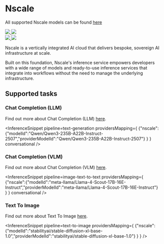 <!---
WARNING

This markdown file has been generated from a script. Please do not edit it directly.

### Template

If you want to update the content related to nscale's description, please edit the template file under `https://github.com/huggingface/hub-docs/tree/main/scripts/inference-providers/templates/providers/nscale.handlebars`.

### Logos

If you want to update nscale's logo, upload a file by opening a PR on https://huggingface.co/datasets/huggingface/documentation-images/tree/main/inference-providers/logos. Ping @wauplin and @celinah on the PR to let them know you uploaded a new logo.
Logos must be in .png format and be named `nscale-light.png` and `nscale-dark.png`. Visit https://huggingface.co/settings/theme to switch between light and dark mode and check that the logos are displayed correctly.

### Generation script

For more details, check out the `generate.ts` script: https://github.com/huggingface/hub-docs/blob/main/scripts/inference-providers/scripts/generate.ts.
--->

# Nscale

<Tip>

All supported Nscale models can be found [here](https://huggingface.co/models?inference_provider=nscale&sort=trending)

</Tip>

<div class="flex justify-center">
    <a href="https://www.nscale.com/" target="_blank">
        <img class="block dark:hidden" src="https://huggingface.co/datasets/huggingface/documentation-images/resolve/main/inference-providers/logos/nscale-light.png"/>
        <img class="hidden dark:block" src="https://huggingface.co/datasets/huggingface/documentation-images/resolve/main/inference-providers/logos/nscale-dark.png"/>
    </a>
</div>

<div class="flex">
    <a href="https://huggingface.co/nscale" target="_blank">
        <img class="block dark:hidden" src="https://huggingface.co/datasets/huggingface/badges/resolve/main/follow-us-on-hf-lg.svg"/>
        <img class="hidden dark:block" src="https://huggingface.co/datasets/huggingface/badges/resolve/main/follow-us-on-hf-lg-dark.svg"/>
    </a>
</div>

Nscale is a vertically integrated AI cloud that delivers bespoke, sovereign AI infrastructure at scale.

Built on this foundation, Nscale's inference service empowers developers with a wide range of models and ready-to-use inference services that integrate into workflows without the need to manage the underlying infrastructure.

## Supported tasks


### Chat Completion (LLM)

Find out more about Chat Completion (LLM) [here](../tasks/chat-completion).

<InferenceSnippet
    pipeline=text-generation
    providersMapping={ {"nscale":{"modelId":"Qwen/Qwen3-235B-A22B-Instruct-2507","providerModelId":"Qwen/Qwen3-235B-A22B-Instruct-2507"} } }
conversational />


### Chat Completion (VLM)

Find out more about Chat Completion (VLM) [here](../tasks/chat-completion).

<InferenceSnippet
    pipeline=image-text-to-text
    providersMapping={ {"nscale":{"modelId":"meta-llama/Llama-4-Scout-17B-16E-Instruct","providerModelId":"meta-llama/Llama-4-Scout-17B-16E-Instruct"} } }
conversational />


### Text To Image

Find out more about Text To Image [here](../tasks/text_to_image).

<InferenceSnippet
    pipeline=text-to-image
    providersMapping={ {"nscale":{"modelId":"stabilityai/stable-diffusion-xl-base-1.0","providerModelId":"stabilityai/stable-diffusion-xl-base-1.0"} } }
/>

